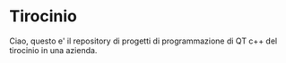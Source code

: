 # Tirocinio

Ciao, questo e' il repository di progetti di programmazione di QT c++ del tirocinio in una azienda.
